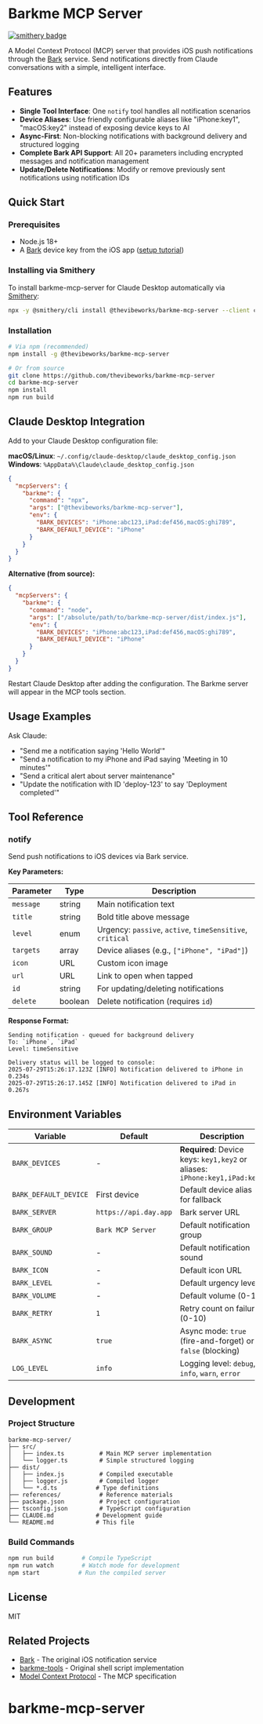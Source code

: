 # Barkme MCP Server

[![smithery badge](https://smithery.ai/badge/@thevibeworks/barkme-mcp-server)](https://smithery.ai/server/@thevibeworks/barkme-mcp-server)

A Model Context Protocol (MCP) server that provides iOS push notifications through the [Bark](https://bark.day.app/) service. Send notifications directly from Claude conversations with a simple, intelligent interface.

## Features

- **Single Tool Interface**: One `notify` tool handles all notification scenarios
- **Device Aliases**: Use friendly configurable aliases like "iPhone:key1", "macOS:key2" instead of exposing device keys to AI
- **Async-First**: Non-blocking notifications with background delivery and structured logging
- **Complete Bark API Support**: All 20+ parameters including encrypted messages and notification management
- **Update/Delete Notifications**: Modify or remove previously sent notifications using notification IDs

## Quick Start

### Prerequisites

- Node.js 18+
- A [Bark](https://bark.day.app/) device key from the iOS app ([setup tutorial](https://bark.day.app/#/tutorial))

### Installing via Smithery

To install barkme-mcp-server for Claude Desktop automatically via [Smithery](https://smithery.ai/server/@thevibeworks/barkme-mcp-server):

```bash
npx -y @smithery/cli install @thevibeworks/barkme-mcp-server --client claude
```

### Installation

```bash
# Via npm (recommended)
npm install -g @thevibeworks/barkme-mcp-server

# Or from source
git clone https://github.com/thevibeworks/barkme-mcp-server
cd barkme-mcp-server
npm install
npm run build
```

## Claude Desktop Integration

Add to your Claude Desktop configuration file:

**macOS/Linux**: `~/.config/claude-desktop/claude_desktop_config.json`
**Windows**: `%AppData%\Claude\claude_desktop_config.json`

```json
{
  "mcpServers": {
    "barkme": {
      "command": "npx",
      "args": ["@thevibeworks/barkme-mcp-server"],
      "env": {
        "BARK_DEVICES": "iPhone:abc123,iPad:def456,macOS:ghi789",
        "BARK_DEFAULT_DEVICE": "iPhone"
      }
    }
  }
}
```

**Alternative (from source):**
```json
{
  "mcpServers": {
    "barkme": {
      "command": "node",
      "args": ["/absolute/path/to/barkme-mcp-server/dist/index.js"],
      "env": {
        "BARK_DEVICES": "iPhone:abc123,iPad:def456,macOS:ghi789",
        "BARK_DEFAULT_DEVICE": "iPhone"
      }
    }
  }
}
```

Restart Claude Desktop after adding the configuration. The Barkme server will appear in the MCP tools section.

## Usage Examples

Ask Claude:
- "Send me a notification saying 'Hello World'"
- "Send a notification to my iPhone and iPad saying 'Meeting in 10 minutes'"
- "Send a critical alert about server maintenance"
- "Update the notification with ID 'deploy-123' to say 'Deployment completed'"

## Tool Reference

### notify

Send push notifications to iOS devices via Bark service.

**Key Parameters:**

| Parameter | Type | Description |
|-----------|------|-------------|
| `message` | string | Main notification text |
| `title` | string | Bold title above message |
| `level` | enum | Urgency: `passive`, `active`, `timeSensitive`, `critical` |
| `targets` | array | Device aliases (e.g., `["iPhone", "iPad"]`) |
| `icon` | URL | Custom icon image |
| `url` | URL | Link to open when tapped |
| `id` | string | For updating/deleting notifications |
| `delete` | boolean | Delete notification (requires `id`) |

**Response Format:**

```
Sending notification - queued for background delivery
To: `iPhone`, `iPad`
Level: timeSensitive

Delivery status will be logged to console:
2025-07-29T15:26:17.123Z [INFO] Notification delivered to iPhone in 0.234s
2025-07-29T15:26:17.145Z [INFO] Notification delivered to iPad in 0.267s
```

## Environment Variables

| Variable | Default | Description |
|----------|---------|-------------|
| `BARK_DEVICES` | - | **Required**: Device keys: `key1,key2` or aliases: `iPhone:key1,iPad:key2` |
| `BARK_DEFAULT_DEVICE` | First device | Default device alias for fallback |
| `BARK_SERVER` | `https://api.day.app` | Bark server URL |
| `BARK_GROUP` | `Bark MCP Server` | Default notification group |
| `BARK_SOUND` | - | Default notification sound |
| `BARK_ICON` | - | Default icon URL |
| `BARK_LEVEL` | - | Default urgency level |
| `BARK_VOLUME` | - | Default volume (0-10) |
| `BARK_RETRY` | `1` | Retry count on failure (0-10) |
| `BARK_ASYNC` | `true` | Async mode: `true` (fire-and-forget) or `false` (blocking) |
| `LOG_LEVEL` | `info` | Logging level: `debug`, `info`, `warn`, `error` |

## Development

### Project Structure

```
barkme-mcp-server/
├── src/
│   ├── index.ts          # Main MCP server implementation
│   └── logger.ts         # Simple structured logging
├── dist/
│   ├── index.js          # Compiled executable
│   ├── logger.js         # Compiled logger
│   └── *.d.ts           # Type definitions
├── references/           # Reference materials
├── package.json          # Project configuration
├── tsconfig.json         # TypeScript configuration
├── CLAUDE.md            # Development guide
└── README.md            # This file
```

### Build Commands

```bash
npm run build        # Compile TypeScript
npm run watch        # Watch mode for development
npm start           # Run the compiled server
```


## License

MIT

## Related Projects

- [Bark](https://github.com/Finb/Bark) - The original iOS notification service
- [barkme-tools](https://github.com/thevibeworks/yolo-tools) - Original shell script implementation
- [Model Context Protocol](https://modelcontextprotocol.io/) - The MCP specification
# barkme-mcp-server
